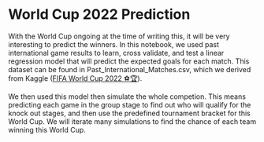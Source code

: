 # World Cup 2022 Prediction
With the World Cup ongoing at the time of writing this, it will be very interesting to predict the winners. In this notebook, we used past international game results to learn, cross validate, and test a linear regression model that will predict the expected goals for each match. This dataset can be found in Past_International_Matches.csv, which we derived from Kaggle ([FIFA World Cup 2022 ⚽️🏆](https://www.kaggle.com/datasets/brenda89/fifa-world-cup-2022)).

We then used this model then simulate the whole competion. This means predicting each game in the group stage to find out who will qualify for the knock out stages, and then use the predefined tournament bracket for this World Cup. We will iterate many simulations to find the chance of each team winning this World Cup.